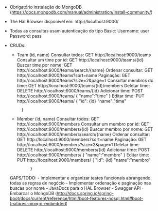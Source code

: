 - Obrigatório instalação do MongoDB (https://docs.mongodb.com/manual/administration/install-community/)

- The Hal Browser disponível em: http://localhost:9000/

- Todas as consultas usam autenticação do tipo Basic: 
	Username: user
	Password: pass

- CRUDs:

	- Team (id, name)
		Consultar todos: GET http://localhost:9000/teams
		Consultar um time por id: GET http://localhost:9000/teams/{id}
		Buscar time por nome: GET http://localhost:9000/teams/search/{name}
		Ordenar consultar: GET http://localhost:9000/teams?sort=name
		Paginação: GET http://localhost:9000/teams?size=2&page=1
		Consultar membros do time: GET http://localhost:9000/teams/{id}/members
		Deletar time: DELETE http://localhost:9000/teams/{id}
		Adicionar time: POST http://localhost:9000/teams/
			{
				"name":"time"
			}
		Editar time: PUT http://localhost:9000/teams/
			{
				"id": {id}
				"name":"time"
				
			}

	- Member (id, name)
			Consultar todos: GET http://localhost:9000/members
			Consultar um membro por id: GET http://localhost:9000/members/{id}
			Buscar membro por nome: GET http://localhost:9000/members/search/{name}
			Ordenar consultar: GET http://localhost:9000/members?sort=name
			Paginação: GET http://localhost:9000/members?size=2&page=1
			Deletar time: DELETE http://localhost:9000/members/{id}
			Adicionar time: POST http://localhost:9000/members/
				{
					"name":"membro"
				}
			Editar time: PUT http://localhost:9000/members/
				{
					"id": {id}
					"name":"membro"
					
				}

	GAPS/TODO:
		- Implementar e organizar testes funcionais abrangendo todas as regras de negócio
		- Implementar ordenação e paginação nas buscas por nome
		- JavaDocs para o HAL Browser
		- Swagger API
		- Embarcar o MongoDB (http://docs.spring.io/spring-boot/docs/current/reference/html/boot-features-nosql.html#boot-features-mongo-embedded)
				